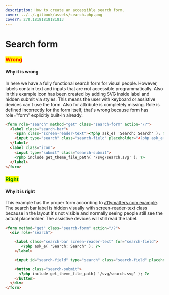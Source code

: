 ```yaml
---
description: How to create an accessible search form.
cover: ../../.gitbook/assets/search.php.png
coverY: 278.18181818181813
---
```


# Search form

### <mark style="color:red;">**Wrong**</mark>

#### Why it is wrong

In here we have a fully functional search form for visual people. However, labels contain text and inputs that are not accessible programmatically. Also in this example icon has been created by adding SVG inside label and hidden submit via styles. This means the user with keyboard or assistive devices can't use the form. Also for attribute is completely missing. Role is defined incorrectly for the form itself, that's wrong because form has role="form" explicitly built-in already.

```html
<form role="search" method="get" class="search-form" action="/?">
  <label class="search-bar">
    <span class="screen-reader-text"><?php ask_e( 'Search: Search' ); ?></span>
    <input type="search" class="search-field" placeholder="<?php ask_e( 'Search: Search' ); ?>" value="" name="s">
  </label>
  <label class="icon">
    <input type="submit" class="search-submit">
    <?php include get_theme_file_path( '/svg/search.svg' ); ?>
  </label>
</form>
```

### <mark style="color:green;">**Right**</mark>

#### Why it is right

This example has the proper form according to [a11ymatters.com example](https://www.a11ymatters.com/pattern/accessible-search/). The search bar label is hidden visually with screen-reader-text class because in the layout it's not visible and normally seeing people still see the actual placeholder. The assistive devices will still read the label.

```html
<form method="get" class="search-form" action="/?">
  <div role="search">

    <label class="search-bar screen-reader-text" for="search-field">
       <?php ask_e( 'Search: Search' ); ?>
    </label>

    <input id="search-field" type="search" class="search-field" placeholder="<?php ask_e( 'Search: Search' ); ?>" value="" name="s">

    <button class="search-submit">
      <?php include get_theme_file_path( '/svg/search.svg' ); ?>
    </button>
  </div>
</form>
```
